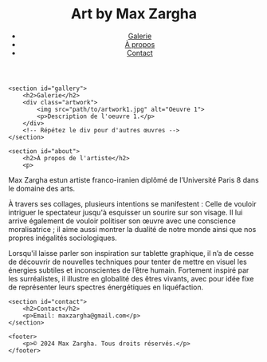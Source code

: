 <!DOCTYPE html>
<html lang="fr">
<head>
    <meta charset="UTF-8">
    <meta name="viewport" content="width=device-width, initial-scale=1.0">
    <title>Mon Art</title>
    <link rel="stylesheet" href="styles.css">
</head>
<body>
    <header>
        <h1>Art by Max Zargha</h1>
        <nav>
            <ul>
                <li><a href="#gallery">Galerie</a></li>
                <li><a href="#about">À propos</a></li>
                <li><a href="#contact">Contact</a></li>
            </ul>
        </nav>
    </header>

    <section id="gallery">
        <h2>Galerie</h2>
        <div class="artwork">
            <img src="path/to/artwork1.jpg" alt="Oeuvre 1">
            <p>Description de l'oeuvre 1.</p>
        </div>
        <!-- Répétez le div pour d'autres œuvres -->
    </section>

    <section id="about">
        <h2>À propos de l'artiste</h2>
        <p>
Max Zargha estun artiste franco-iranien diplômé de l’Université Paris 8 dans le domaine des arts.

À travers ses collages, plusieurs intentions se manifestent : Celle de vouloir intriguer le spectateur jusqu'à esquisser un sourire sur son visage. Il lui arrive également de vouloir politiser son œuvre avec une conscience moralisatrice ; il aime aussi montrer la dualité de notre monde ainsi que nos propres inégalités sociologiques.

Lorsqu'il laisse parler son inspiration sur tablette graphique, il n’a de cesse de découvrir de nouvelles techniques pour tenter de mettre en visuel les énergies subtiles et inconscientes de l’être humain. Fortement inspiré par les surréalistes, il illustre en globalité des êtres vivants, avec pour idée fixe de représenter leurs spectres énergétiques en liquéfaction.</p>
    </section>

    <section id="contact">
        <h2>Contact</h2>
        <p>Email: maxzargha@gmail.com</p>
    </section>

    <footer>
        <p>© 2024 Max Zargha. Tous droits réservés.</p>
    </footer>
</body>
</html>
